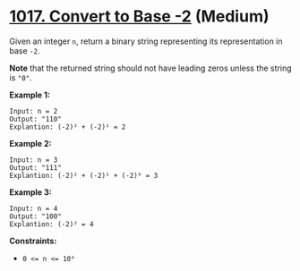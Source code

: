 # [1017. Convert to Base -2][link] (Medium)

[link]: https://leetcode.com/problems/convert-to-base-2/

Given an integer `n`, return a binary string representing its representation in base `-2`.

**Note** that the returned string should not have leading zeros unless the string is `"0"`.

**Example 1:**

```
Input: n = 2
Output: "110"
Explantion: (-2)² + (-2)¹ = 2
```

**Example 2:**

```
Input: n = 3
Output: "111"
Explantion: (-2)² + (-2)¹ + (-2)⁰ = 3
```

**Example 3:**

```
Input: n = 4
Output: "100"
Explantion: (-2)² = 4
```

**Constraints:**

- `0 <= n <= 10⁹`
